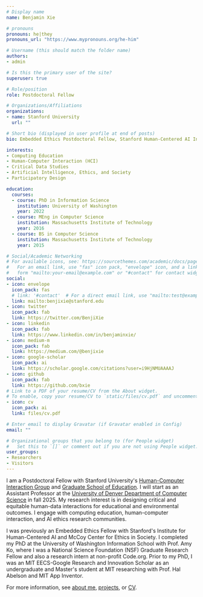 ```yaml
---
# Display name
name: Benjamin Xie

# pronouns
pronouns: he|they
pronouns_url: "https://www.mypronouns.org/he-him"

# Username (this should match the folder name)
authors:
- admin

# Is this the primary user of the site?
superuser: true

# Role/position
role: Postdoctoral Fellow

# Organizations/Affiliations
organizations:
- name: Stanford University
  url: ""

# Short bio (displayed in user profile at end of posts)
bio: Embedded Ethics Postdoctoral Fellow, Stanford Human-Centered AI Institute & Ethics Center. Assistant Professor, University of Denver CS.

interests:
- Computing Education
- Human-Computer Interaction (HCI)
- Critical Data Studies
- Artificial Intelligence, Ethics, and Society
- Participatory Design

education:
  courses:
  - course: PhD in Information Science
    institution: University of Washington
    year: 2022
  - course: MEng in Computer Science
    institution: Massachusetts Institute of Technology
    year: 2016
  - course: BS in Computer Science
    institution: Massachusetts Institute of Technology
    year: 2015

# Social/Academic Networking
# For available icons, see: https://sourcethemes.com/academic/docs/page-builder/#icons
#   For an email link, use "fas" icon pack, "envelope" icon, and a link in the
#   form "mailto:your-email@example.com" or "#contact" for contact widget.
social:
- icon: envelope
  icon_pack: fas
  # link: '#contact'  # For a direct email link, use "mailto:test@example.org".
  link: mailto:benjixie@stanford.edu
- icon: twitter
  icon_pack: fab
  link: https://twitter.com/BenjiXie
- icon: linkedin
  icon_pack: fab
  link: https://www.linkedin.com/in/benjaminxie/  
- icon: medium-m
  icon_pack: fab
  link: https://medium.com/@benjixie
- icon: google-scholar
  icon_pack: ai
  link: https://scholar.google.com/citations?user=i9HjNMUAAAAJ
- icon: github
  icon_pack: fab
  link: https://github.com/bxie
# Link to a PDF of your resume/CV from the About widget.
# To enable, copy your resume/CV to `static/files/cv.pdf` and uncomment the lines below.
- icon: cv
  icon_pack: ai
  link: files/cv.pdf

# Enter email to display Gravatar (if Gravatar enabled in Config)
email: ""

# Organizational groups that you belong to (for People widget)
#   Set this to `[]` or comment out if you are not using People widget.
user_groups:
- Researchers
- Visitors
---
```

I am a Postdoctoral Fellow with Stanford University's [Human-Computer Interaction Group](https://hci.stanford.edu/) and [Graduate School of Education](https://ed.stanford.edu/). I will start as an Assistant Professor at the [University of Denver Department of Computer Science](https://ritchieschool.du.edu/academics-education/departments/computer-science) in fall 2025. My research interest is in designing critical and equitable human-data interactions for educational and environmental outcomes. I engage with computing education, human-computer interaction, and AI ethics research communities.

I was previously an Embedded Ethics Fellow with Stanford's Institute for Human-Centered AI and McCoy Center for Ethics in Society. I completed my PhD at the University of Washington Information School with Prof. Amy Ko, where I was a National Science Foundation (NSF) Graduate Research Fellow and also a research intern at non-profit Code.org. Prior to my PhD, I was an MIT EECS-Google Research and Innovation Scholar as an undergraduate and Master's student at MIT researching with Prof. Hal Abelson and MIT App Inventor.

For more information, see [about me](/about), [projects](#projects), or [CV](/files/cv.pdf).
